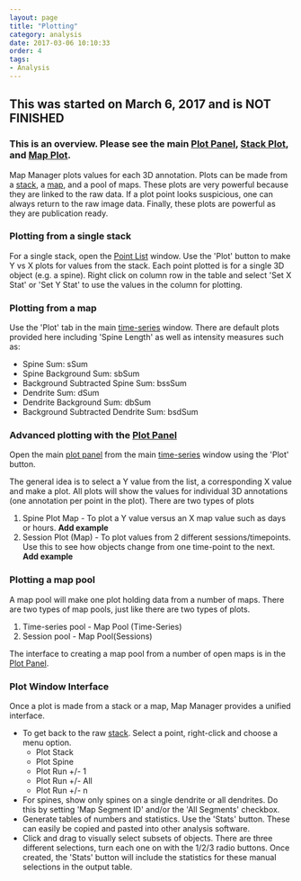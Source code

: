 ```yaml
---
layout: page
title: "Plotting"
category: analysis
date: 2017-03-06 10:10:33
order: 4
tags:
- Analysis
---
```


## **This was started on March 6, 2017 and is NOT FINISHED**

### This is an overview. Please see the main [Plot Panel][plot-panel], [Stack Plot][stack-plot], and [Map Plot][map-plot].

Map Manager plots values for each 3D annotation. Plots can be made from a [stack][stack], a [map][time-series], and a pool of maps. These plots are very powerful because they are linked to the raw data. If a plot point looks suspicious, one can always return to the raw image data. Finally, these plots are powerful as they are publication ready.


### Plotting from a single stack

For a single stack, open the [Point List][point-list] window. Use the 'Plot' button to make Y vs X plots for values from the stack. Each point plotted is for a single 3D object (e.g. a spine). Right click on column row in the table and select 'Set X Stat' or 'Set Y Stat' to use the values in the column for plotting.


### Plotting from a map

Use the 'Plot' tab in the main [time-series][time-series] window. There are default plots provided here including 'Spine Length' as well as intensity measures such as:

  - Spine Sum: sSum
  - Spine Background Sum: sbSum
  - Background Subtracted Spine Sum: bssSum
  - Dendrite Sum: dSum
  - Dendrite Background Sum: dbSum
  - Background Subtracted Dendrite Sum: bsdSum


### Advanced plotting with the [Plot Panel][plot-panel]

Open the main [plot panel][plot-panel] from the main [time-series][time-series] window using the 'Plot' button.

The general idea is to select a Y value from the list, a corresponding X value and make a plot. All plots will show the values for individual 3D annotations (one annotation per point in the plot). There are two types of plots

  1. Spine Plot Map - To plot a Y value versus an X map value such as days or hours. **Add example**
  2. Session Plot (Map) - To plot values from 2 different sessions/timepoints. Use this to see how objects change from one time-point to the next. **Add example**


### Plotting a map pool

A map pool will make one plot holding data from a number of maps. There are two types of map pools, just like there are two types of plots.

 1. Time-series pool - Map Pool (Time-Series)
 2. Session pool - Map Pool(Sessions)

The interface to creating a map pool from a number of open maps is in the [Plot Panel][plot-panel].

### Plot Window Interface

Once a plot is made from a stack or a map, Map Manager provides a unified interface.

- To get back to the raw [stack][stack]. Select a point, right-click and choose a menu option.
  - Plot Stack
  - Plot Spine
  - Plot Run +/- 1
  - Plot Run +/- All
  - Plot Run +/- n
- For spines, show only spines on a single dendrite or all dendrites. Do this by setting 'Map Segment ID' and/or the 'All Segments' checkbox.
- Generate tables of numbers and statistics. Use the 'Stats' button. These can easily be copied and pasted into other analysis software.
- Click and drag to visually select subsets of objects. There are three different selections, turn each one on with the 1/2/3 radio buttons. Once created, the 'Stats' button will include the statistics for these manual selections in the output table.


[stack]: stack
[reports]: reports
[intensity]: intensity
[point-list]: point-list
[time-series]: main-panel
[plot-panel]: plot-panel
[stack-plot]: stack-plot
[map-plot]: map-plot
